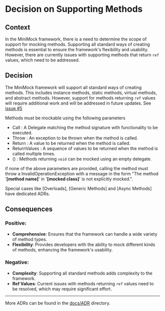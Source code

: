 ﻿# Decision on Supporting Methods

## Context

In the MiniMock framework, there is a need to determine the scope of support for mocking methods. Supporting all standard ways of creating methods is essential to ensure the framework's flexibility and usability. However, there are currently issues with supporting methods that return `ref` values, which need to be addressed.

## Decision

The MiniMock framework will support all standard ways of creating methods. This includes instance methods, static methods, virtual methods, and abstract methods. However, support for methods returning `ref` values will require additional work and will be addressed in future updates. See [issue #5](https://github.com/oswaldsql/MiniMock/issues/5)

Methods must be mockable using the following parameters

- Call : A Delegate matching the method signature with functionality to be executed.
- Throw : An exception to be thrown when the method is called.
- Return : A value to be returned when the method is called.
- ReturnValues : A sequence of values to be returned when the method is called multiple times.
- () : Methods returning `void` can be mocked using an empty delegate.

if none of the above parameters are provided, calling the method must throw a InvalidOperationException with a message in the form "The method '__[method name]__' in '__[mocked class]__' is not explicitly mocked.".

Special cases like [Overloads], [Generic Methods] and [Async Methods] have dedicated ADRs.

## Consequences

### Positive:

- **Comprehensive**: Ensures that the framework can handle a wide variety of method types.
- **Flexibility**: Provides developers with the ability to mock different kinds of methods, enhancing the framework's usability.

### Negative:

- **Complexity**: Supporting all standard methods adds complexity to the framework.
- **Ref Values**: Current issues with methods returning `ref` values need to be resolved, which may require significant effort.

---

More ADRs can be found in the [docs/ADR](../README.md) directory.
